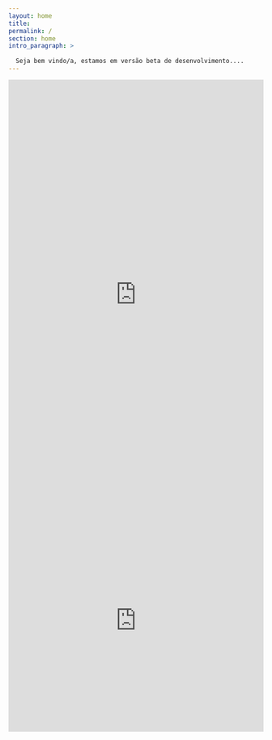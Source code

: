 ```yaml
---
layout: home
title: 
permalink: /
section: home
intro_paragraph: >
  
  Seja bem vindo/a, estamos em versão beta de desenvolvimento....
---
```

<iframe src="https://docs.google.com/forms/d/e/1FAIpQLSdShJ75zwSHg9UkyBeMgZXRlzuI4iFcnJforxcaTvDW3yXrDw/viewform?embedded=true" width="100%" height="850" frameborder="0" marginheight="0" marginwidth="0">Carregando…</iframe>
<iframe src="https://docs.google.com/forms/d/e/1FAIpQLSeA1ryi_GsWpL0obtqCEqWJIFlKkChy6VM8SDldl6xP5SMxiA/viewform?embedded=true" width="100%" height="440" frameborder="0" marginheight="0" marginwidth="0">Carregando…</iframe>



